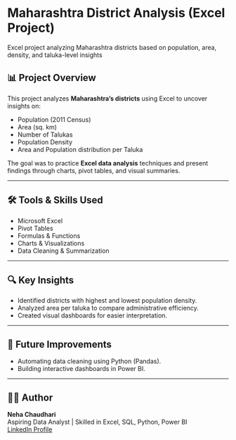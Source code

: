 # Maharashtra District Analysis (Excel Project)

Excel project analyzing Maharashtra districts based on population, area, density, and taluka-level insights


## 📊 Project Overview
This project analyzes **Maharashtra’s districts** using Excel to uncover insights on:
- Population (2011 Census)
- Area (sq. km)
- Number of Talukas
- Population Density
- Area and Population distribution per Taluka

The goal was to practice **Excel data analysis** techniques and present findings through charts, pivot tables, and visual summaries.

---

## 🛠 Tools & Skills Used
- Microsoft Excel
- Pivot Tables
- Formulas & Functions
- Charts & Visualizations
- Data Cleaning & Summarization

---

## 🔍 Key Insights
- Identified districts with highest and lowest population density.  
- Analyzed area per taluka to compare administrative efficiency.  
- Created visual dashboards for easier interpretation.  

---

## 🚀 Future Improvements
- Automating data cleaning using Python (Pandas).  
- Building interactive dashboards in Power BI.  

---

## 👩‍💻 Author
**Neha Chaudhari**  
Aspiring Data Analyst | Skilled in Excel, SQL, Python, Power BI  
[LinkedIn Profile](www.linkedin.com/in/chaudharineha)  

